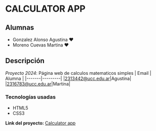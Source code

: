 # CALCULATOR APP 
## Alumnas
* Gonzalez Alonso Agustina ♥️
* Moreno Cuevas Martina ♥️
## Descripción
*Proyecto 2024*: Página web de calculos matematicos simples
| Email | Alumna |
|-------|---------|
|2313442@ucc.edu.ar|Agustina|
|2316783@ucc.edu.ar|Martina|

### Tecnologías usadas
* HTML5
* CSS3

**Link del proyecto:** 
[Calculator app](https://ucc-labcompu2.github.io/proyecto2024-gonzalez-moreno/index.html)

